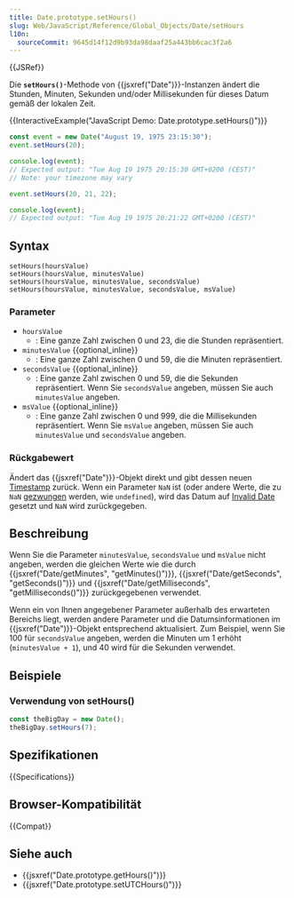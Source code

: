 ```yaml
---
title: Date.prototype.setHours()
slug: Web/JavaScript/Reference/Global_Objects/Date/setHours
l10n:
  sourceCommit: 9645d14f12d9b93da98daaf25a443bb6cac3f2a6
---
```


{{JSRef}}

Die **`setHours()`**-Methode von {{jsxref("Date")}}-Instanzen ändert die Stunden, Minuten, Sekunden und/oder Millisekunden für dieses Datum gemäß der lokalen Zeit.

{{InteractiveExample("JavaScript Demo: Date.prototype.setHours()")}}

```js interactive-example
const event = new Date("August 19, 1975 23:15:30");
event.setHours(20);

console.log(event);
// Expected output: "Tue Aug 19 1975 20:15:30 GMT+0200 (CEST)"
// Note: your timezone may vary

event.setHours(20, 21, 22);

console.log(event);
// Expected output: "Tue Aug 19 1975 20:21:22 GMT+0200 (CEST)"
```

## Syntax

```js-nolint
setHours(hoursValue)
setHours(hoursValue, minutesValue)
setHours(hoursValue, minutesValue, secondsValue)
setHours(hoursValue, minutesValue, secondsValue, msValue)
```

### Parameter

- `hoursValue`
  - : Eine ganze Zahl zwischen 0 und 23, die die Stunden repräsentiert.
- `minutesValue` {{optional_inline}}
  - : Eine ganze Zahl zwischen 0 und 59, die die Minuten repräsentiert.
- `secondsValue` {{optional_inline}}
  - : Eine ganze Zahl zwischen 0 und 59, die die Sekunden repräsentiert. Wenn Sie `secondsValue` angeben, müssen Sie auch `minutesValue` angeben.
- `msValue` {{optional_inline}}
  - : Eine ganze Zahl zwischen 0 und 999, die die Millisekunden repräsentiert. Wenn Sie `msValue` angeben, müssen Sie auch `minutesValue` und `secondsValue` angeben.

### Rückgabewert

Ändert das {{jsxref("Date")}}-Objekt direkt und gibt dessen neuen [Timestamp](/de/docs/Web/JavaScript/Reference/Global_Objects/Date#the_epoch_timestamps_and_invalid_date) zurück. Wenn ein Parameter `NaN` ist (oder andere Werte, die zu `NaN` [gezwungen](/de/docs/Web/JavaScript/Reference/Global_Objects/Number#number_coercion) werden, wie `undefined`), wird das Datum auf [Invalid Date](/de/docs/Web/JavaScript/Reference/Global_Objects/Date#the_epoch_timestamps_and_invalid_date) gesetzt und `NaN` wird zurückgegeben.

## Beschreibung

Wenn Sie die Parameter `minutesValue`, `secondsValue` und `msValue` nicht angeben, werden die gleichen Werte wie die durch {{jsxref("Date/getMinutes", "getMinutes()")}}, {{jsxref("Date/getSeconds", "getSeconds()")}} und {{jsxref("Date/getMilliseconds", "getMilliseconds()")}} zurückgegebenen verwendet.

Wenn ein von Ihnen angegebener Parameter außerhalb des erwarteten Bereichs liegt, werden andere Parameter und die Datumsinformationen im {{jsxref("Date")}}-Objekt entsprechend aktualisiert. Zum Beispiel, wenn Sie 100 für `secondsValue` angeben, werden die Minuten um 1 erhöht (`minutesValue + 1`), und 40 wird für die Sekunden verwendet.

## Beispiele

### Verwendung von setHours()

```js
const theBigDay = new Date();
theBigDay.setHours(7);
```

## Spezifikationen

{{Specifications}}

## Browser-Kompatibilität

{{Compat}}

## Siehe auch

- {{jsxref("Date.prototype.getHours()")}}
- {{jsxref("Date.prototype.setUTCHours()")}}
